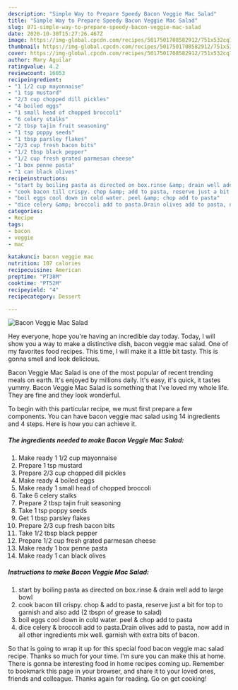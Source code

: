 ```yaml
---
description: "Simple Way to Prepare Speedy Bacon Veggie Mac Salad"
title: "Simple Way to Prepare Speedy Bacon Veggie Mac Salad"
slug: 871-simple-way-to-prepare-speedy-bacon-veggie-mac-salad
date: 2020-10-30T15:27:26.467Z
image: https://img-global.cpcdn.com/recipes/5017501708582912/751x532cq70/bacon-veggie-mac-salad-recipe-main-photo.jpg
thumbnail: https://img-global.cpcdn.com/recipes/5017501708582912/751x532cq70/bacon-veggie-mac-salad-recipe-main-photo.jpg
cover: https://img-global.cpcdn.com/recipes/5017501708582912/751x532cq70/bacon-veggie-mac-salad-recipe-main-photo.jpg
author: Mary Aguilar
ratingvalue: 4.2
reviewcount: 16053
recipeingredient:
- "1 1/2 cup mayonnaise"
- "1 tsp mustard"
- "2/3 cup chopped dill pickles"
- "4 boiled eggs"
- "1 small head of chopped broccoli"
- "6 celery stalks"
- "2 tbsp tajin fruit seasoning"
- "1 tsp poppy seeds"
- "1 tbsp parsley flakes"
- "2/3 cup fresh bacon bits"
- "1/2 tbsp black pepper"
- "1/2 cup fresh grated parmesan cheese"
- "1 box penne pasta"
- "1 can black olives"
recipeinstructions:
- "start by boiling pasta as directed on box.rinse &amp; drain well add to large bowl"
- "cook bacon till crispy. chop &amp; add to pasta, reserve just a bit for top to garnish and also add (2 tbspn of grease to salad)"
- "boil eggs cool down in cold water. peel &amp; chop add to pasta"
- "dice celery &amp; broccoli add to pasta.Drain olives add to pasta, now add in all other ingredients mix well. garnish with extra bits of bacon."
categories:
- Recipe
tags:
- bacon
- veggie
- mac

katakunci: bacon veggie mac 
nutrition: 107 calories
recipecuisine: American
preptime: "PT38M"
cooktime: "PT52M"
recipeyield: "4"
recipecategory: Dessert

---
```



![Bacon Veggie Mac Salad](https://img-global.cpcdn.com/recipes/5017501708582912/751x532cq70/bacon-veggie-mac-salad-recipe-main-photo.jpg)

Hey everyone, hope you're having an incredible day today. Today, I will show you a way to make a distinctive dish, bacon veggie mac salad. One of my favorites food recipes. This time, I will make it a little bit tasty. This is gonna smell and look delicious.

Bacon Veggie Mac Salad is one of the most popular of recent trending meals on earth. It's enjoyed by millions daily. It's easy, it's quick, it tastes yummy. Bacon Veggie Mac Salad is something that I've loved my whole life. They are fine and they look wonderful.




To begin with this particular recipe, we must first prepare a few components. You can have bacon veggie mac salad using 14 ingredients and 4 steps. Here is how you can achieve it.

<!--inarticleads1-->

##### The ingredients needed to make Bacon Veggie Mac Salad:

1. Make ready 1 1/2 cup mayonnaise
1. Prepare 1 tsp mustard
1. Prepare 2/3 cup chopped dill pickles
1. Make ready 4 boiled eggs
1. Make ready 1 small head of chopped broccoli
1. Take 6 celery stalks
1. Prepare 2 tbsp tajin fruit seasoning
1. Take 1 tsp poppy seeds
1. Get 1 tbsp parsley flakes
1. Prepare 2/3 cup fresh bacon bits
1. Take 1/2 tbsp black pepper
1. Prepare 1/2 cup fresh grated parmesan cheese
1. Make ready 1 box penne pasta
1. Make ready 1 can black olives




<!--inarticleads2-->

##### Instructions to make Bacon Veggie Mac Salad:

1. start by boiling pasta as directed on box.rinse &amp; drain well add to large bowl
1. cook bacon till crispy. chop &amp; add to pasta, reserve just a bit for top to garnish and also add (2 tbspn of grease to salad)
1. boil eggs cool down in cold water. peel &amp; chop add to pasta
1. dice celery &amp; broccoli add to pasta.Drain olives add to pasta, now add in all other ingredients mix well. garnish with extra bits of bacon.




So that is going to wrap it up for this special food bacon veggie mac salad recipe. Thanks so much for your time. I'm sure you can make this at home. There is gonna be interesting food in home recipes coming up. Remember to bookmark this page in your browser, and share it to your loved ones, friends and colleague. Thanks again for reading. Go on get cooking!
